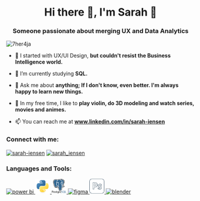 <h1 align="center">Hi there 👋, I'm Sarah 🎀</h1>

<h3 align="center">Someone passionate about merging UX and Data Analytics</h3>

![7her4ja](https://github.com/user-attachments/assets/2c2efa0b-d454-47ec-b15a-26155d733e23)

- 🧨 I started with UX/UI Design, **but couldn't resist the Business Intelligence world.**

- 🌱 I’m currently studying **SQL.**

- 💬 Ask me about **anything; If I don't know, even better. I'm always happy to learn new things.**

- 🎻 In my free time, I like to **play violin, do 3D modeling and watch series, movies and animes.**

- 📫 You can reach me at **www.linkedin.com/in/sarah-iensen**

<h3 align="left">Connect with me:</h3>
<p align="left">
<a href="https://linkedin.com/in/www.linkedin.com/in/sarah-iensen" target="blank"><img align="center" src="https://raw.githubusercontent.com/rahuldkjain/github-profile-readme-generator/master/src/images/icons/Social/linked-in-alt.svg" alt="sarah-iensen" height="30" width="40" /></a>
<a href="https://www.behance.net/behance.net/sarah_iensen" target="blank"><img align="center" src="https://raw.githubusercontent.com/rahuldkjain/github-profile-readme-generator/master/src/images/icons/Social/behance.svg" alt="sarah_iensen" height="30" width="40" /></a>
</p>

<h3 align="left">Languages and Tools:</h3>
<p align="left"> 
  <a href="https://powerbi.com" target="_blank" rel="noreferrer"> 
    <img src="https://www.vectorlogo.zone/logos/microsoft_powerbi/microsoft_powerbi-icon.svg" alt="power bi" width="40" height="40"/> 
  </a> 
  <a href="https://www.python.org" target="_blank" rel="noreferrer"> 
    <img src="https://raw.githubusercontent.com/devicons/devicon/master/icons/python/python-original.svg" alt="python" width="40" height="40"/> 
  </a> 
  <a href="https://www.postgresql.org" target="_blank" rel="noreferrer"> 
    <img src="https://raw.githubusercontent.com/devicons/devicon/master/icons/postgresql/postgresql-original-wordmark.svg" alt="postgresql" width="40" height="40"/> 
  </a>
  <a href="https://www.figma.com/" target="_blank" rel="noreferrer"> 
    <img src="https://www.vectorlogo.zone/logos/figma/figma-icon.svg" alt="figma" width="40" height="40"/> 
  </a> 
  <a href="https://www.photoshop.com/en" target="_blank" rel="noreferrer"> 
    <img src="https://raw.githubusercontent.com/devicons/devicon/master/icons/photoshop/photoshop-line.svg" alt="photoshop" width="40" height="40"/> 
  </a> 
  <a href="https://www.blender.org/" target="_blank" rel="noreferrer"> 
    <img src="https://download.blender.org/branding/community/blender_community_badge_white.svg" alt="blender" width="40" height="40"/> 
  </a> 
</p>

